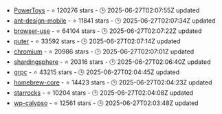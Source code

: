 - [PowerToys](https://github.com/microsoft/PowerToys) - ⭐ 120276 stars - 🕒 2025-06-27T02:07:55Z updated
- [ant-design-mobile](https://github.com/ant-design/ant-design-mobile) - ⭐ 11841 stars - 🕒 2025-06-27T02:07:34Z updated
- [browser-use](https://github.com/browser-use/browser-use) - ⭐ 64104 stars - 🕒 2025-06-27T02:07:22Z updated
- [puter](https://github.com/HeyPuter/puter) - ⭐ 33592 stars - 🕒 2025-06-27T02:07:14Z updated
- [chromium](https://github.com/chromium/chromium) - ⭐ 20986 stars - 🕒 2025-06-27T02:07:01Z updated
- [shardingsphere](https://github.com/apache/shardingsphere) - ⭐ 20316 stars - 🕒 2025-06-27T02:06:40Z updated
- [grpc](https://github.com/grpc/grpc) - ⭐ 43215 stars - 🕒 2025-06-27T02:04:45Z updated
- [homebrew-core](https://github.com/Homebrew/homebrew-core) - ⭐ 14423 stars - 🕒 2025-06-27T02:04:23Z updated
- [starrocks](https://github.com/StarRocks/starrocks) - ⭐ 10204 stars - 🕒 2025-06-27T02:04:08Z updated
- [wp-calypso](https://github.com/Automattic/wp-calypso) - ⭐ 12561 stars - 🕒 2025-06-27T02:03:48Z updated
